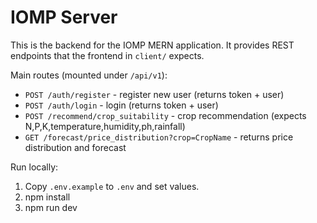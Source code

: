 # IOMP Server

This is the backend for the IOMP MERN application. It provides REST endpoints that the frontend in `client/` expects.

Main routes (mounted under `/api/v1`):

- `POST /auth/register` - register new user (returns token + user)
- `POST /auth/login` - login (returns token + user)
- `POST /recommend/crop_suitability` - crop recommendation (expects N,P,K,temperature,humidity,ph,rainfall)
- `GET /forecast/price_distribution?crop=CropName` - returns price distribution and forecast

Run locally:

1. Copy `.env.example` to `.env` and set values.
2. npm install
3. npm run dev
